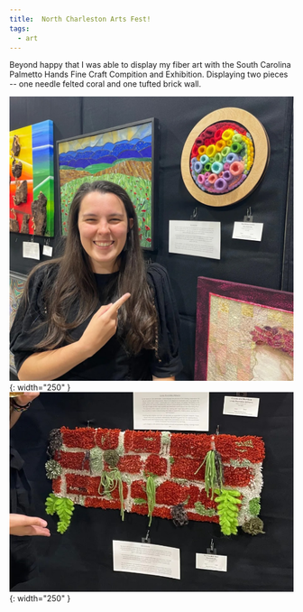 ```yaml
---
title:  North Charleston Arts Fest!
tags:
  - art
---
```


Beyond happy that I was able to display my fiber art with the South Carolina Palmetto Hands Fine Craft Compition and Exhibition. Displaying two pieces -- one needle felted coral and one tufted brick wall. 

![Me with felted coral](/theme/img/artsfest_2023-1.jpg){: width="250" }
![Tufted brick wall](/theme/img/artsfest_2023-2.jpg){: width="250" }
